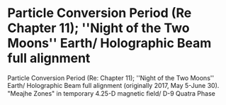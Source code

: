 # Particle Conversion Period (Re Chapter 11); ''Night of the Two Moons'' Earth/ Holographic Beam full alignment

Particle Conversion Period (Re: Chapter 11); ''Night of the Two Moons'' Earth/ Holographic Beam full alignment
(originally 2017, May 5-June 30). "Meajhe Zones" in temporary 4.25-D magnetic ﬁeld/ D-9 Quatra Phase